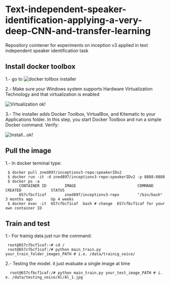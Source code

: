 # Text-independent-speaker-identification-applying-a-very-deep-CNN-and-transfer-learning
Repository cointener for experiments on inception v3 applied in text independent speaker identification task


## Install docker toolbox

1.- go to ![docker tollbox installer](https://docs.docker.com/v17.12/toolbox/toolbox_install_windows/)

2.- Make sure your Windows system supports Hardware Virtualization Technology and that virtualization is enabled


![Virtualization ok!](https://docs.docker.com/v17.12/toolbox/images/virtualization.png)

3.- The installer adds Docker Toolbox, VirtualBox, and Kitematic to your Applications folder. In this step, you start Docker Toolbox and run a simple Docker command. Verify:


![Install...ok!](https://docs.docker.com/v17.12/toolbox/images/icon-set.png)

## Pull the image 

1.- In docker terminal type:

     $ docker pull zned897/inceptionv3-repo:speakerIDv2
     $ docker run -it -d zned897/inceptionv3-repo:speakerIDv2 -p 8888:8888
     $ docker ps -a 
          CONTAINER ID        IMAGE                           COMMAND             CREATED             STATUS                                              
          657cfbcf1caf        zned897/inceptionv3-repo        "/bin/bash"         3 months ago        Up 4 weeks                       
     $ docker exec -it  657cfbcf1caf  bash # change  657cfbcf1caf for your own container ID
     
 ## Train and test
 
 1.- For trainig data just run the command:
     
     root@657cfbcf1caf:~# cd / 
     root@657cfbcf1caf:/# python main_train.py your_train_folder_images_PATH # i.e. /data/trainig_voice/
    
 2.- Testing the model. it just evaluate a single image at time

      root@657cfbcf1caf:/# python main_train.py your_test_image_PATH # i. e. /data/testing_voice/Al/Al_1.jpg
     
     


